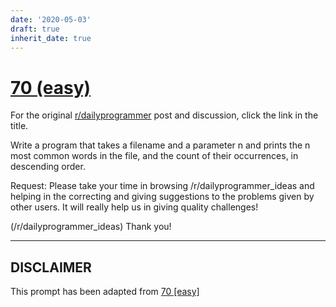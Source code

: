 ```yaml
---
date: '2020-05-03'
draft: true
inherit_date: true
---
```


# [70 (easy)](https://www.reddit.com/r/dailyprogrammer/comments/vsv3g/6292012_challenge_70_easy/)

For the original [r/dailyprogrammer](https://www.reddit.com/r/dailyprogrammer/) post and discussion, click the link in the title.

Write a program that takes a filename and a parameter n and prints the n most common words in the file, and the count of their occurrences, in descending order.

Request: Please take your time in browsing /r/dailyprogrammer_ideas and helping in the correcting and giving suggestions to the problems given by other users. It will really help us in giving quality challenges!

(/r/dailyprogrammer_ideas)
Thank you!


----
## **DISCLAIMER**
This prompt has been adapted from [70 [easy]](https://www.reddit.com/r/dailyprogrammer/comments/vsv3g/6292012_challenge_70_easy/
)
